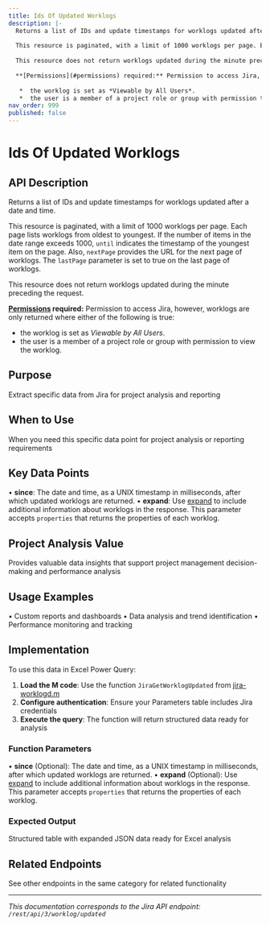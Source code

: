 ```yaml
---
title: Ids Of Updated Worklogs
description: |-
  Returns a list of IDs and update timestamps for worklogs updated after a date and time.
  
  This resource is paginated, with a limit of 1000 worklogs per page. Each page lists worklogs from oldest to youngest. If the number of items in the date range exceeds 1000, `until` indicates the timestamp of the youngest item on the page. Also, `nextPage` provides the URL for the next page of worklogs. The `lastPage` parameter is set to true on the last page of worklogs.
  
  This resource does not return worklogs updated during the minute preceding the request.
  
  **[Permissions](#permissions) required:** Permission to access Jira, however, worklogs are only returned where either of the following is true:
  
   *  the worklog is set as *Viewable by All Users*.
   *  the user is a member of a project role or group with permission to view the worklog.
nav_order: 999
published: false
---
```


# Ids Of Updated Worklogs

## API Description
Returns a list of IDs and update timestamps for worklogs updated after a date and time.

This resource is paginated, with a limit of 1000 worklogs per page. Each page lists worklogs from oldest to youngest. If the number of items in the date range exceeds 1000, `until` indicates the timestamp of the youngest item on the page. Also, `nextPage` provides the URL for the next page of worklogs. The `lastPage` parameter is set to true on the last page of worklogs.

This resource does not return worklogs updated during the minute preceding the request.

**[Permissions](#permissions) required:** Permission to access Jira, however, worklogs are only returned where either of the following is true:

 *  the worklog is set as *Viewable by All Users*.
 *  the user is a member of a project role or group with permission to view the worklog.

## Purpose
Extract specific data from Jira for project analysis and reporting

## When to Use
When you need this specific data point for project analysis or reporting requirements

## Key Data Points
• **since**: The date and time, as a UNIX timestamp in milliseconds, after which updated worklogs are returned.
• **expand**: Use [expand](#expansion) to include additional information about worklogs in the response. This parameter accepts `properties` that returns the properties of each worklog.

## Project Analysis Value
Provides valuable data insights that support project management decision-making and performance analysis

## Usage Examples
• Custom reports and dashboards
• Data analysis and trend identification
• Performance monitoring and tracking

## Implementation
To use this data in Excel Power Query:

1. **Load the M code**: Use the function `JiraGetWorklogUpdated` from [jira-worklogd.m](../assets/jira-worklogd.m)
2. **Configure authentication**: Ensure your Parameters table includes Jira credentials
3. **Execute the query**: The function will return structured data ready for analysis

### Function Parameters
• **since** (Optional): The date and time, as a UNIX timestamp in milliseconds, after which updated worklogs are returned.
• **expand** (Optional): Use [expand](#expansion) to include additional information about worklogs in the response. This parameter accepts `properties` that returns the properties of each worklog.

### Expected Output
Structured table with expanded JSON data ready for Excel analysis

## Related Endpoints
See other endpoints in the same category for related functionality

---
*This documentation corresponds to the Jira API endpoint: `/rest/api/3/worklog/updated`*
